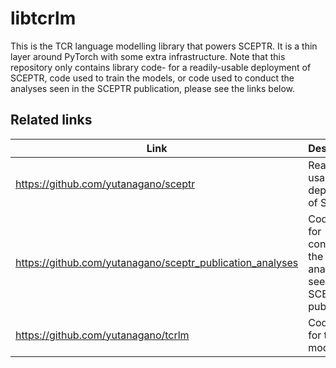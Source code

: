 # libtcrlm

This is the TCR language modelling library that powers SCEPTR.
It is a thin layer around PyTorch with some extra infrastructure.
Note that this repository only contains library code- for a readily-usable deployment of SCEPTR, code used to train the models, or code used to conduct the analyses seen in the SCEPTR publication, please see the links below.

## Related links

|Link|Description|
|----|-----------|
|https://github.com/yutanagano/sceptr|Readily usable deployment of SCEPTR|
|https://github.com/yutanagano/sceptr_publication_analyses|Code used for conducting the analyses seen in the SCEPTR publication|
|https://github.com/yutanagano/tcrlm|Code used for training models|
